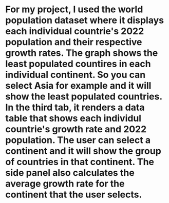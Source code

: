 # For my project, I used the world population dataset where it displays each individual countrie's 2022 population and their respective growth rates. The graph shows the least populated countires in each individual continent. So you can select Asia for example and it will show the least populated countries. In the third tab, it renders a data table that shows each individul countrie's growth rate and 2022 population. The user can select a continent and it will show the group of countries in that continent. The side panel also calculates the average growth rate for the continent that the user selects.